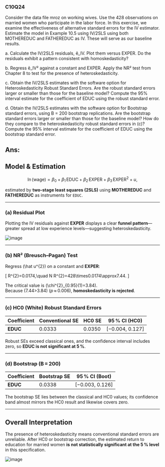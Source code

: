 ### C10Q24

Consider the data file mroz on working wives. Use the 428 observations on married women who participate in the labor force. In this exercise, we examine the effectiveness of alternative standard errors for the IV estimator. Estimate the model in Example 10.5 using IV/2SLS using both MOTHEREDUC and FATHEREDUC as IV. These will serve as our baseline results.

a. Calculate the IV/2SLS residuals, ê_IV. Plot them versus EXPER. Do the residuals exhibit a pattern consistent with homoskedasticity?

b. Regress ê_IV² against a constant and EXPER. Apply the NR² test from Chapter 8 to test for the presence of heteroskedasticity.

c. Obtain the IV/2SLS estimates with the software option for Heteroskedasticity Robust Standard Errors. Are the robust standard errors larger or smaller than those for the baseline model? Compute the 95% interval estimate for the coefficient of EDUC using the robust standard error.

d. Obtain the IV/2SLS estimates with the software option for Bootstrap standard errors, using B = 200 bootstrap replications. Are the bootstrap standard errors larger or smaller than those for the baseline model? How do they compare to the heteroskedasticity robust standard errors in (c)? Compute the 95% interval estimate for the coefficient of EDUC using the bootstrap standard error.

## Ans:

## Model & Estimation  

$$
\ln(\text{wage}) = \beta_0 + \beta_1\,\text{EDUC} + \beta_2\,\text{EXPER} + \beta_3\,\text{EXPER}^2 + u,
$$

estimated by **two‑stage least squares (2SLS)** using **MOTHEREDUC** and **FATHEREDUC** as instruments for `EDUC`.

---

### (a) Residual Plot  
Plotting the IV residuals against **EXPER** displays a clear **funnel pattern**—greater spread at low experience levels—suggesting heteroskedasticity.

![image](https://github.com/user-attachments/assets/4e05fabf-230c-4288-b918-b673d10929e5)

---

### (b) NR² (Breusch–Pagan) Test  

Regress \(\hat u^{2}\) on a constant and **EXPER**:

\[
R^{2}=0.0174,\quad
N R^{2}=428\times0.0174\approx7.44.
\]

The critical value is \(\chi^{2}_{0.95}(1)=3.84\).  
Because \(7.44>3.84\) (*p* ≈ 0.006), **homoskedasticity is rejected**.

---

### (c) HC0 (White) Robust Standard Errors

| Coefficient | Conventional SE | HC0 SE | 95 % CI (HC0) |
|-------------|-----------------|--------|---------------|
| **EDUC** | 0.0333 | 0.0350 | [−0.004, 0.127] |

Robust SEs exceed classical ones, and the confidence interval includes zero, so **EDUC is not significant at 5 %**.

---

### (d) Bootstrap (B = 200)

| Coefficient | Bootstrap SE | 95 % CI (Boot) |
|-------------|--------------|----------------|
| **EDUC** | 0.0338 | [−0.003, 0.126] |

The bootstrap SE lies between the classical and HC0 values; its confidence band almost mirrors the HC0 result and likewise covers zero.

---

## Overall Interpretation  

The presence of heteroskedasticity means conventional standard errors are unreliable. After HC0 or bootstrap correction, the estimated return to education for married women **is not statistically significant at the 5 % level** in this specification.


![image](https://github.com/user-attachments/assets/94fa50c2-9c6e-473a-a982-f5d229d8c7dd) 

